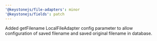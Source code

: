 ```yaml
---
'@keystonejs/file-adapters': minor
'@keystonejs/fields': patch
---
```


Added getFilename LocalFileAdapter config parameter to allow configuration of saved filename and saved original filename in database.
